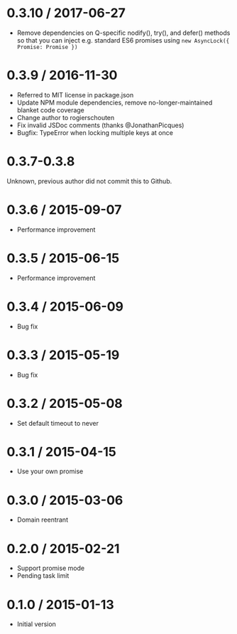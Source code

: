 0.3.10 / 2017-06-27
==================
* Remove dependencies on Q-specific nodify(), try(), and defer() methods so that you can inject e.g. standard ES6 promises using `new AsyncLock({ Promise: Promise })`

0.3.9 / 2016-11-30
==================
* Referred to MIT license in package.json
* Update NPM module dependencies, remove no-longer-maintained blanket code coverage
* Change author to rogierschouten
* Fix invalid JSDoc comments (thanks @JonathanPicques)
* Bugfix: TypeError when locking multiple keys at once

0.3.7-0.3.8
==================
Unknown, previous author did not commit this to Github.

0.3.6 / 2015-09-07
==================
* Performance improvement

0.3.5 / 2015-06-15
==================
* Performance improvement

0.3.4 / 2015-06-09
==================
* Bug fix

0.3.3 / 2015-05-19
==================
* Bug fix

0.3.2 / 2015-05-08
==================
* Set default timeout to never

0.3.1 / 2015-04-15
==================
* Use your own promise

0.3.0 / 2015-03-06
==================
* Domain reentrant

0.2.0 / 2015-02-21
==================
* Support promise mode
* Pending task limit

0.1.0 / 2015-01-13
==================
* Initial version

